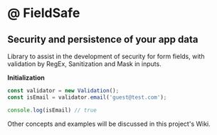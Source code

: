 # @ FieldSafe
## Security and persistence of your app data

Library to assist in the development of security for form fields, with validation by RegEx, Sanitization and Mask in inputs.

__Initialization__

```js
const validator = new Validation();
const isEmail = validator.email('guest@test.com');

console.log(isEmail) // true
```

Other concepts and examples will be discussed in this project's Wiki.